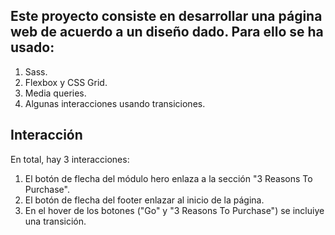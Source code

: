 
## Este proyecto consiste en desarrollar una página web de acuerdo a un diseño dado. Para ello se ha usado:

1. Sass.
2. Flexbox y CSS Grid.
3. Media queries.
4. Algunas interacciones usando transiciones.

## Interacción
En total, hay 3 interacciones:
1. El botón de flecha del módulo hero enlaza a la sección "3 Reasons To Purchase".
2. El botón de flecha del footer enlazar al inicio de la página.
3. En el hover de los botones ("Go" y "3 Reasons To Purchase") se  incluiye una transición.
